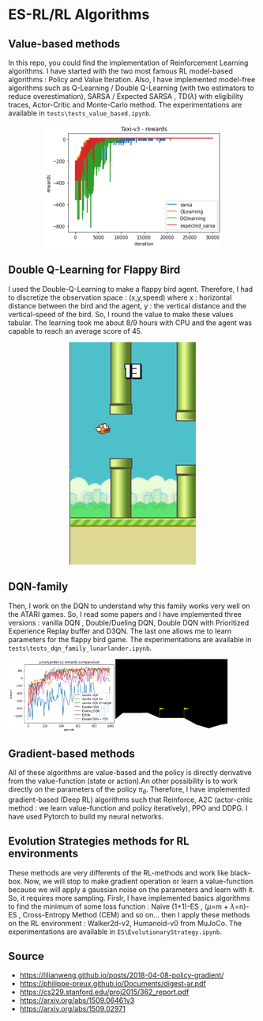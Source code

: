 # ES-RL/RL Algorithms

## Value-based methods
In this repo, you could find the implementation of Reinforcement Learning algorithms. I have started with the two most famous RL model-based algorithms : Policy and Value Iteration. Also, I have implemented model-free algorithms such as Q-Learning / Double Q-Learning (with two estimators to reduce overestimation), SARSA / Expected SARSA , TD($\lambda$) with eligibility traces, Actor-Critic and Monte-Carlo method. The experimentations are available in ``tests\tests_value_based.ipynb``.

<p align="center">
  <img src="https://github.com/jdufou1/RL/blob/main/img/test_taxiv3_value_based.png" height="250px"/>
</p>

## Double Q-Learning for Flappy Bird
I used the Double-Q-Learning to make a flappy bird agent. Therefore, I had to discretize the observation space : (x,y,speed)
where x : horizontal distance between the bird and the agent, y : the vertical distance and the vertical-speed of the bird.
So, I round the value to make these values tabular. The learning took me about 8/9 hours with CPU and the agent was capable to reach an average score of 45.

<p align="center">
  <img src="https://github.com/jdufou1/RL/blob/main/img/flappy_bird.gif" alt="animated" height="450px"/>
</p>

## DQN-family
Then, I work on the DQN to understand why this family works very well on the ATARI games. So, I read some papers and I have implemented three versions : vanilla DQN , Double/Dueling DQN,  Double DQN with Prioritized Experience Replay buffer and D3QN. The last one allows me to learn parameters for the flappy bird game. The experimentations are available in ``tests\tests_dqn_family_lunarlander.ipynb``.

<div style="display:flex;">
    <img src="https://github.com/jdufou1/RL/blob/main/img/test_lunarlander_dqn.png" alt="drawing" width="43%"/>
    <img src="https://github.com/jdufou1/RL/blob/main/img/lunarlander.gif" alt="drawing" width="45%"/>
</div>


## Gradient-based methods
All of these algorithms are value-based and the policy is directly derivative from the value-function (state or action).An other possibility is to work directly on the parameters of the policy $\pi_{\theta}$. Therefore, I have implemented gradient-based (Deep RL) algorithms such that Reinforce, A2C (actor-critic method : we learn value-function and policy iteratively), PPO and DDPG. I have used Pytorch to build my neural networks.

## Evolution Strategies methods for RL environments 

These methods are very differents of the RL-methods and work like black-box. Now, we will stop to make gradient operation or learn a value-function because we will apply a gaussian noise on the parameters and learn with it. So, it requires more sampling. Firslr, I have implemented basics algorithms to find the minimum of some loss function : Naive (1+1)-ES , ($\mu=$m + $\lambda=$n)-ES , Cross-Entropy Method (CEM) and so on... then I apply these methods on the RL environment : Walker2d-v2, Humanoid-v0 from MuJoCo. The experimentations are available in ``ES\EvolutionaryStrategy.ipynb``.

## Source

- https://lilianweng.github.io/posts/2018-04-08-policy-gradient/
- https://philippe-preux.github.io/Documents/digest-ar.pdf
- https://cs229.stanford.edu/proj2015/362_report.pdf
- https://arxiv.org/abs/1509.06461v3
- https://arxiv.org/abs/1509.02971
